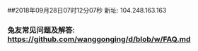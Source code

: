 ##2018年09月28日07时12分07秒 新址: 104.248.163.163
### 兔友常见问题及解答: https://github.com/wanggonging/d/blob/w/FAQ.md
